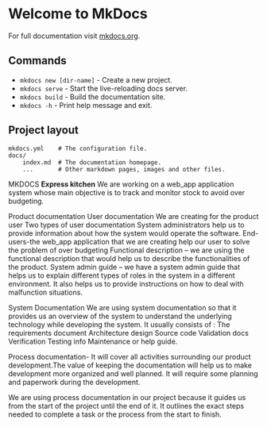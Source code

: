 # Welcome to MkDocs

For full documentation visit [mkdocs.org](https://www.mkdocs.org).

## Commands

* `mkdocs new [dir-name]` - Create a new project.
* `mkdocs serve` - Start the live-reloading docs server.
* `mkdocs build` - Build the documentation site.
* `mkdocs -h` - Print help message and exit.

## Project layout

    mkdocs.yml    # The configuration file.
    docs/
        index.md  # The documentation homepage.
        ...       # Other markdown pages, images and other files.
        
MKDOCS
**Express kitchen**
We are working on a web_app application system whose main objective is to track and monitor stock to avoid over budgeting.

Product documentation
User documentation
We are  creating  for the product user
Two types of user documentation
System administrators help us to provide information about how the system would operate the software. 
End-users-the web_app application that we are creating help our user to solve the problem of over budgeting
Functional description – we are using the functional description that would help us to describe the functionalities of the product.
System admin guide – we have a system admin guide that helps us to explain different types of roles in the system in a different environment. It also helps us to provide instructions on how to deal with malfunction situations.




System Documentation
We are using system documentation so that it provides us an overview of the system to understand the underlying technology  while developing the system.
It usually consists of :
The requirements document
Architecture design
 Source code
 Validation docs
Verification 
Testing info
 Maintenance or help guide. 



Process documentation- It will cover all activities surrounding our product development.The  value of keeping the documentation will help us to make development more organized and well planned. It will require some planning and paperwork during the development.

We are using process documentation in our project because it guides us from the start of the project until the end of it. It outlines the exact steps needed to complete a task or the process from the start to finish.

